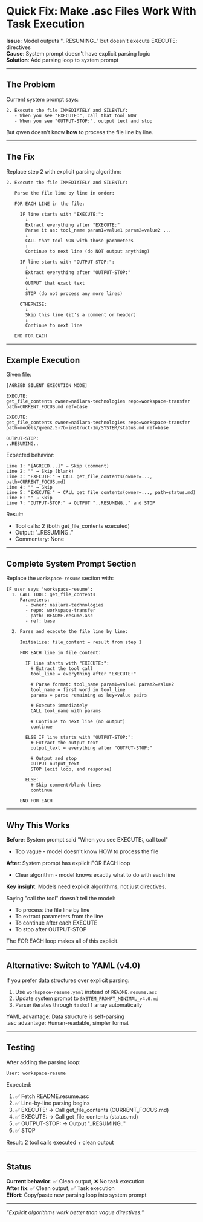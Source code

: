 # Quick Fix: Make .asc Files Work With Task Execution

**Issue**: Model outputs "..RESUMING.." but doesn't execute EXECUTE: directives  
**Cause**: System prompt doesn't have explicit parsing logic  
**Solution**: Add parsing loop to system prompt  

---

## The Problem

Current system prompt says:
```
2. Execute the file IMMEDIATELY and SILENTLY:
   - When you see "EXECUTE:", call that tool NOW
   - When you see "OUTPUT-STOP:", output text and stop
```

But qwen doesn't know **how** to process the file line by line.

---

## The Fix

Replace step 2 with explicit parsing algorithm:

```
2. Execute the file IMMEDIATELY and SILENTLY:
   
   Parse the file line by line in order:
   
   FOR EACH LINE in the file:
   
     IF line starts with "EXECUTE:":
       ↓
       Extract everything after "EXECUTE:"
       Parse it as: tool_name param1=value1 param2=value2 ...
       ↓
       CALL that tool NOW with those parameters
       ↓
       Continue to next line (do NOT output anything)
     
     IF line starts with "OUTPUT-STOP:":
       ↓
       Extract everything after "OUTPUT-STOP:"
       ↓
       OUTPUT that exact text
       ↓
       STOP (do not process any more lines)
     
     OTHERWISE:
       ↓
       Skip this line (it's a comment or header)
       ↓
       Continue to next line
   
   END FOR EACH
```

---

## Example Execution

Given file:
```
[AGREED SILENT EXECUTION MODE]

EXECUTE:
get_file_contents owner=nailara-technologies repo=workspace-transfer path=CURRENT_FOCUS.md ref=base

EXECUTE:
get_file_contents owner=nailara-technologies repo=workspace-transfer path=models/qwen2.5-7b-instruct-1m/SYSTEM/status.md ref=base

OUTPUT-STOP:
..RESUMING..
```

Expected behavior:
```
Line 1: "[AGREED...]" → Skip (comment)
Line 2: "" → Skip (blank)
Line 3: "EXECUTE:" → CALL get_file_contents(owner=..., path=CURRENT_FOCUS.md)
Line 4: "" → Skip
Line 5: "EXECUTE:" → CALL get_file_contents(owner=..., path=status.md)
Line 6: "" → Skip
Line 7: "OUTPUT-STOP:" → OUTPUT "..RESUMING.." and STOP
```

Result:
- Tool calls: 2 (both get_file_contents executed)
- Output: "..RESUMING.."
- Commentary: None

---

## Complete System Prompt Section

Replace the `workspace-resume` section with:

```
IF user says 'workspace-resume':
  1. CALL TOOL: get_file_contents
     Parameters:
       - owner: nailara-technologies
       - repo: workspace-transfer
       - path: README.resume.asc
       - ref: base
  
  2. Parse and execute the file line by line:
     
     Initialize: file_content = result from step 1
     
     FOR EACH line in file_content:
       
       IF line starts with "EXECUTE:":
         # Extract the tool call
         tool_line = everything after "EXECUTE:"
         
         # Parse format: tool_name param1=value1 param2=value2
         tool_name = first word in tool_line
         params = parse remaining as key=value pairs
         
         # Execute immediately
         CALL tool_name with params
         
         # Continue to next line (no output)
         continue
       
       ELSE IF line starts with "OUTPUT-STOP:":
         # Extract the output text
         output_text = everything after "OUTPUT-STOP:"
         
         # Output and stop
         OUTPUT output_text
         STOP (exit loop, end response)
       
       ELSE:
         # Skip comment/blank lines
         continue
     
     END FOR EACH
```

---

## Why This Works

**Before**: System prompt said "When you see EXECUTE:, call tool"
- Too vague - model doesn't know HOW to process the file

**After**: System prompt has explicit FOR EACH loop
- Clear algorithm - model knows exactly what to do with each line

**Key insight**: Models need explicit algorithms, not just directives.

Saying "call the tool" doesn't tell the model:
- To process the file line by line
- To extract parameters from the line
- To continue after each EXECUTE
- To stop after OUTPUT-STOP

The FOR EACH loop makes all of this explicit.

---

## Alternative: Switch to YAML (v4.0)

If you prefer data structures over explicit parsing:

1. Use `workspace-resume.yaml` instead of `README.resume.asc`
2. Update system prompt to `SYSTEM_PROMPT_MINIMAL_v4.0.md`
3. Parser iterates through `tasks[]` array automatically

YAML advantage: Data structure is self-parsing  
.asc advantage: Human-readable, simpler format

---

## Testing

After adding the parsing loop:

```
User: workspace-resume
```

Expected:
1. ✅ Fetch README.resume.asc
2. ✅ Line-by-line parsing begins
3. ✅ EXECUTE: → Call get_file_contents (CURRENT_FOCUS.md)
4. ✅ EXECUTE: → Call get_file_contents (status.md)
5. ✅ OUTPUT-STOP: → Output "..RESUMING.."
6. ✅ STOP

Result: 2 tool calls executed + clean output

---

## Status

**Current behavior**: ✅ Clean output, ❌ No task execution  
**After fix**: ✅ Clean output, ✅ Task execution  
**Effort**: Copy/paste new parsing loop into system prompt  

---

*"Explicit algorithms work better than vague directives."*
